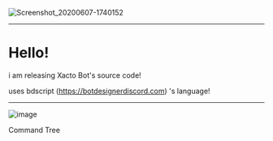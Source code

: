 
![Screenshot_20200607-1740152](https://github.com/colebolebole/XactoBot/assets/88512222/342d1b1d-cee2-4bfa-b7b5-a002a79287e7)

---


# Hello!

i am releasing Xacto Bot's source code!

uses bdscript (https://botdesignerdiscord.com) 's language!


---

![image](https://github.com/colebolebole/XactoBot/assets/88512222/931264f4-055e-4be2-9342-1048613b002f)


Command Tree


